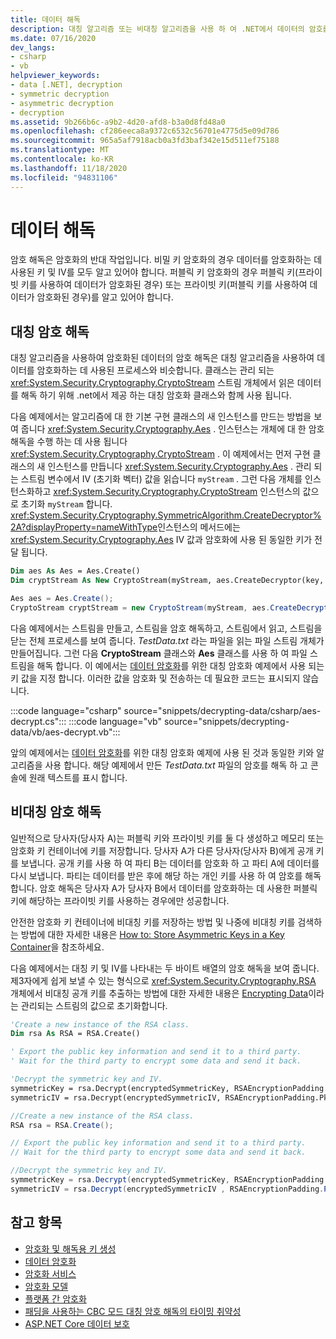 ```yaml
---
title: 데이터 해독
description: 대칭 알고리즘 또는 비대칭 알고리즘을 사용 하 여 .NET에서 데이터의 암호를 해독 하는 방법에 대해 알아봅니다.
ms.date: 07/16/2020
dev_langs:
- csharp
- vb
helpviewer_keywords:
- data [.NET], decryption
- symmetric decryption
- asymmetric decryption
- decryption
ms.assetid: 9b266b6c-a9b2-4d20-afd8-b3a0d8fd48a0
ms.openlocfilehash: cf286eeca8a9372c6532c56701e4775d5e09d786
ms.sourcegitcommit: 965a5af7918acb0a3fd3baf342e15d511ef75188
ms.translationtype: MT
ms.contentlocale: ko-KR
ms.lasthandoff: 11/18/2020
ms.locfileid: "94831106"
---
```

# <a name="decrypting-data"></a>데이터 해독

암호 해독은 암호화의 반대 작업입니다. 비밀 키 암호화의 경우 데이터를 암호화하는 데 사용된 키 및 IV를 모두 알고 있어야 합니다. 퍼블릭 키 암호화의 경우 퍼블릭 키(프라이빗 키를 사용하여 데이터가 암호화된 경우) 또는 프라이빗 키(퍼블릭 키를 사용하여 데이터가 암호화된 경우)를 알고 있어야 합니다.

## <a name="symmetric-decryption"></a>대칭 암호 해독

대칭 알고리즘을 사용하여 암호화된 데이터의 암호 해독은 대칭 알고리즘을 사용하여 데이터를 암호화하는 데 사용된 프로세스와 비슷합니다. 클래스는 관리 되는 <xref:System.Security.Cryptography.CryptoStream> 스트림 개체에서 읽은 데이터를 해독 하기 위해 .net에서 제공 하는 대칭 암호화 클래스와 함께 사용 됩니다.

다음 예제에서는 알고리즘에 대 한 기본 구현 클래스의 새 인스턴스를 만드는 방법을 보여 줍니다 <xref:System.Security.Cryptography.Aes> . 인스턴스는 개체에 대 한 암호 해독을 수행 하는 데 사용 됩니다 <xref:System.Security.Cryptography.CryptoStream> . 이 예제에서는 먼저 구현 클래스의 새 인스턴스를 만듭니다 <xref:System.Security.Cryptography.Aes> . 관리 되는 스트림 변수에서 IV (초기화 벡터) 값을 읽습니다 `myStream` . 그런 다음 개체를 인스턴스화하고 <xref:System.Security.Cryptography.CryptoStream> 인스턴스의 값으로 초기화 `myStream` 합니다. <xref:System.Security.Cryptography.SymmetricAlgorithm.CreateDecryptor%2A?displayProperty=nameWithType>인스턴스의 메서드에는 <xref:System.Security.Cryptography.Aes> IV 값과 암호화에 사용 된 동일한 키가 전달 됩니다.

```vb
Dim aes As Aes = Aes.Create()
Dim cryptStream As New CryptoStream(myStream, aes.CreateDecryptor(key, iv), CryptoStreamMode.Read)
```

```csharp
Aes aes = Aes.Create();
CryptoStream cryptStream = new CryptoStream(myStream, aes.CreateDecryptor(key, iv), CryptoStreamMode.Read);
```

다음 예제에서는 스트림을 만들고, 스트림을 암호 해독하고, 스트림에서 읽고, 스트림을 닫는 전체 프로세스를 보여 줍니다. *TestData.txt* 라는 파일을 읽는 파일 스트림 개체가 만들어집니다. 그런 다음 **CryptoStream** 클래스와 **Aes** 클래스를 사용 하 여 파일 스트림을 해독 합니다. 이 예에서는 [데이터 암호화](encrypting-data.md)를 위한 대칭 암호화 예제에서 사용 되는 키 값을 지정 합니다. 이러한 값을 암호화 및 전송하는 데 필요한 코드는 표시되지 않습니다.

:::code language="csharp" source="snippets/decrypting-data/csharp/aes-decrypt.cs":::
:::code language="vb" source="snippets/decrypting-data/vb/aes-decrypt.vb":::

앞의 예제에서는 [데이터 암호화](encrypting-data.md)를 위한 대칭 암호화 예제에 사용 된 것과 동일한 키와 알고리즘을 사용 합니다. 해당 예제에서 만든 *TestData.txt* 파일의 암호를 해독 하 고 콘솔에 원래 텍스트를 표시 합니다.

## <a name="asymmetric-decryption"></a>비대칭 암호 해독

일반적으로 당사자(당사자 A)는 퍼블릭 키와 프라이빗 키를 둘 다 생성하고 메모리 또는 암호화 키 컨테이너에 키를 저장합니다. 당사자 A가 다른 당사자(당사자 B)에게 공개 키를 보냅니다. 공개 키를 사용 하 여 파티 B는 데이터를 암호화 하 고 파티 A에 데이터를 다시 보냅니다. 파티는 데이터를 받은 후에 해당 하는 개인 키를 사용 하 여 암호를 해독 합니다. 암호 해독은 당사자 A가 당사자 B에서 데이터를 암호화하는 데 사용한 퍼블릭 키에 해당하는 프라이빗 키를 사용하는 경우에만 성공합니다.

안전한 암호화 키 컨테이너에 비대칭 키를 저장하는 방법 및 나중에 비대칭 키를 검색하는 방법에 대한 자세한 내용은 [How to: Store Asymmetric Keys in a Key Container](how-to-store-asymmetric-keys-in-a-key-container.md)을 참조하세요.

다음 예제에서는 대칭 키 및 IV를 나타내는 두 바이트 배열의 암호 해독을 보여 줍니다. 제3자에게 쉽게 보낼 수 있는 형식으로 <xref:System.Security.Cryptography.RSA> 개체에서 비대칭 공개 키를 추출하는 방법에 대한 자세한 내용은 [Encrypting Data](encrypting-data.md)이라는 관리되는 스트림의 값으로 초기화합니다.

```vb
'Create a new instance of the RSA class.
Dim rsa As RSA = RSA.Create()

' Export the public key information and send it to a third party.
' Wait for the third party to encrypt some data and send it back.

'Decrypt the symmetric key and IV.
symmetricKey = rsa.Decrypt(encryptedSymmetricKey, RSAEncryptionPadding.Pkcs1)
symmetricIV = rsa.Decrypt(encryptedSymmetricIV, RSAEncryptionPadding.Pkcs1)
```

```csharp
//Create a new instance of the RSA class.
RSA rsa = RSA.Create();

// Export the public key information and send it to a third party.
// Wait for the third party to encrypt some data and send it back.

//Decrypt the symmetric key and IV.
symmetricKey = rsa.Decrypt(encryptedSymmetricKey, RSAEncryptionPadding.Pkcs1);
symmetricIV = rsa.Decrypt(encryptedSymmetricIV , RSAEncryptionPadding.Pkcs1);
```

## <a name="see-also"></a>참고 항목

- [암호화 및 해독용 키 생성](generating-keys-for-encryption-and-decryption.md)
- [데이터 암호화](encrypting-data.md)
- [암호화 서비스](cryptographic-services.md)
- [암호화 모델](cryptography-model.md)
- [플랫폼 간 암호화](cross-platform-cryptography.md)
- [패딩을 사용하는 CBC 모드 대칭 암호 해독의 타이밍 취약성](vulnerabilities-cbc-mode.md)
- [ASP.NET Core 데이터 보호](/aspnet/core/security/data-protection/introduction)
